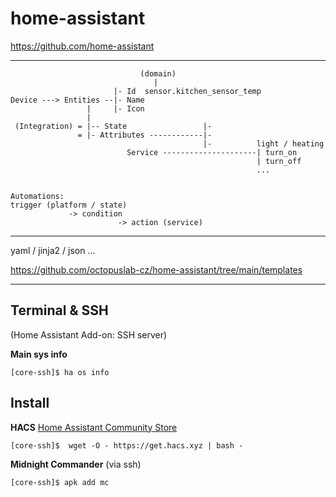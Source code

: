 # home-assistant

https://github.com/home-assistant

---
```
                             (domain)
                                |
                       |- Id  sensor.kitchen_sensor_temp
Device ---> Entities --|- Name
                 |     |- Icon
                 |
 (Integration) = |-- State                 |-
               = |- Attributes ------------|-
                                           |-          light / heating
                          Service ---------------------| turn_on
                                                       | turn_off
                                                       ...


Automations:
trigger (platform / state)
             -> condition
                        -> action (service)

```
---


yaml / jinja2 / json ...

https://github.com/octopuslab-cz/home-assistant/tree/main/templates

---

## Terminal & SSH

(Home Assistant Add-on: SSH server)

**Main sys info**
```
[core-ssh]$ ha os info
```

## Install

**HACS** [Home Assistant Community Store](https://hacs.xyz/)
```
[core-ssh]$  wget -O - https://get.hacs.xyz | bash -
```


**Midnight Commander** (via ssh)
```
[core-ssh]$ apk add mc
```
